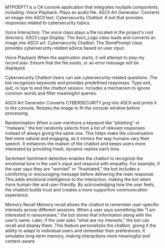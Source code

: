 MYPOEPT1 is a C# console application that integrates multiple components, including:
Voice Playback: Plays an audio file.
ASCII Art Generator: Converts an image into ASCII text.
Cybersecurity Chatbot: A bot that provides responses related to cybersecurity topics.

Voice Interaction: The voice class plays a file located in the project's root directory.
ASCII Logo Display: The Ascii_Logo class loads and converts an image into ASCII art.
Cybersecurity Chatbot: The StorePrompt class provides cybersecurity-related advice based on user input.

Voice Playback
When the application starts, it will attempt to play my record.wav.
Ensure that the file exists, or an error message will be displayed.

Cybersecurity Chatbot
Users can ask cybersecurity-related questions.
The bot recognizes keywords and provides predefined responses.
Type exit, quit, or bye to end the chatbot session.
Includes a mechanism to ignore common words and filter meaningful queries.

ASCII Art Generator
Converts CYBERSECURITY.png into ASCII and prints it to the console.
Resizes the image to fit the console window before processing.

Randomisation
When a user mentions a keyword like "phishing" or "malware," the bot randomly selects from a list of relevant responses instead of always giving the same one. This helps make the conversation feel more natural and engaging, as it mimics the way humans vary their speech. It enhances the realism of the chatbot and keeps users more interested by providing fresh, dynamic replies each time.

Sentiment
Sentiment detection enables the chatbot to recognize the emotional tone in the user’s input and respond with empathy. For example, if the user says they are "worried" or "frustrated," the bot includes a comforting or encouraging message before delivering the main response. This adds emotional intelligence to the interaction, making the bot seem more human-like and user-friendly. By acknowledging how the user feels, the chatbot builds trust and creates a more supportive communication experience.

Memory Recall
Memory recall allows the chatbot to remember user-specific interests across different sessions. When a user says something like "I am interested in ransomware," the bot stores that information along with the user’s name. Later, if the user asks "what are my interests," the bot can recall and display them. This feature personalizes the chatbot, giving it the ability to adapt to individual users and remember their preferences. It simulates long-term memory, making interactions more meaningful and context-aware.

